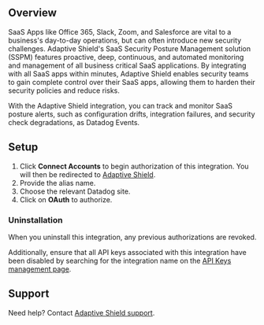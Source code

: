 ## Overview
SaaS Apps like Office 365, Slack, Zoom, and Salesforce are vital to a business's day-to-day operations, but can often introduce new security challenges. Adaptive Shield's SaaS Security Posture Management solution (SSPM) features proactive, deep, continuous, and automated monitoring and management of all business critical SaaS applications. By integrating with all SaaS apps within minutes, Adaptive Shield enables security teams to gain complete control over their SaaS apps, allowing them to harden their security policies and reduce risks.

With the Adaptive Shield integration, you can track and monitor SaaS posture alerts, such as configuration drifts, integration failures, and security check degradations, as Datadog Events.

## Setup

1. Click **Connect Accounts** to begin authorization of this integration. You will then be redirected to [Adaptive Shield][1].
2. Provide the alias name.
3. Choose the relevant Datadog site. 
4. Click on **OAuth** to authorize.


### Uninstallation

When you uninstall this integration, any previous authorizations are revoked. 

Additionally, ensure that all API keys associated with this integration have been disabled by searching for the integration name on the [API Keys management page](https://app.datadoghq.com/organization-settings/api-keys).


## Support
Need help? Contact [Adaptive Shield support][2].

[1]: https://dashboard.adaptive-shield.com/settings/alerts/add/63230b73c9624b93dadf38d4
[2]: mailto:support@adaptive-shield.com
